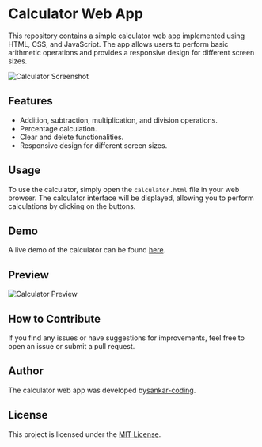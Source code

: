 # Calculator Web App

This repository contains a simple calculator web app implemented using HTML, CSS, and JavaScript. The app allows users to perform basic arithmetic operations and provides a responsive design for different screen sizes.

![Calculator Screenshot](https://i.ibb.co/RD6LFtW/Screenshot-20230623-113644.jpg)

## Features

- Addition, subtraction, multiplication, and division operations.
- Percentage calculation.
- Clear and delete functionalities.
- Responsive design for different screen sizes.

## Usage

To use the calculator, simply open the `calculator.html` file in your web browser. The calculator interface will be displayed, allowing you to perform calculations by clicking on the buttons.

## Demo

A live demo of the calculator can be found [here](https://example.com/calculator).

## Preview

![Calculator Preview](https://i.ibb.co/RD6LFtW/Screenshot-20230623-113644.jpg)

## How to Contribute

If you find any issues or have suggestions for improvements, feel free to open an issue or submit a pull request.

## Author

The calculator web app was developed by[sankar-coding](https://github.com/sankar-coding).

## License

This project is licensed under the [MIT License](LICENSE).
